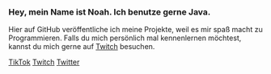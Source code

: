 ### Hey, mein Name ist Noah. Ich benutze gerne Java.

Hier auf GitHub veröffentliche ich meine Projekte, weil es mir spaß macht zu Programmieren.
Falls du mich persönlich mal kennenlernen möchtest, kannst du mich gerne auf [Twitch](https://www.twitch.tv/immernochnoahtv) besuchen.

[TikTok](https://www.tiktok.com/@immernochnoah_tv?lang=de-DE) [Twitch](https://www.twitch.tv/immernochnoahtv) [Twitter](https://twitter.com/ImmerNochNoah)
